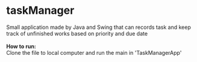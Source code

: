 # taskManager
Small application made by Java and Swing that can records task and keep track of unfinished works based on priority and due date<br>
<br>
<b>How to run:</b><br>
Clone the file to local computer and run the main in 'TaskManagerApp'
